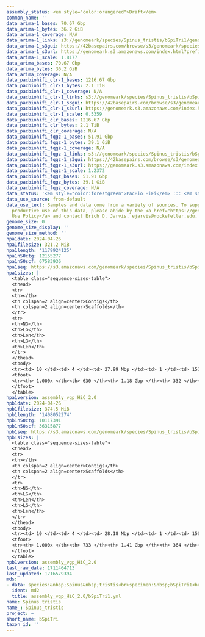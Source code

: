 ```yaml
---
assembly_status: <em style="color:orangered">Draft</em>
common_name: ''
data_arima-1_bases: 70.67 Gbp
data_arima-1_bytes: 36.2 GiB
data_arima-1_coverage: N/A
data_arima-1_links: s3://genomeark/species/Spinus_tristis/bSpiTri1/genomic_data/arima/<br>
data_arima-1_s3gui: https://42basepairs.com/browse/s3/genomeark/species/Spinus_tristis/bSpiTri1/genomic_data/arima/
data_arima-1_s3url: https://genomeark.s3.amazonaws.com/index.html?prefix=species/Spinus_tristis/bSpiTri1/genomic_data/arima/
data_arima-1_scale: 1.8177
data_arima_bases: 70.67 Gbp
data_arima_bytes: 36.2 GiB
data_arima_coverage: N/A
data_pacbiohifi_clr-1_bases: 1216.67 Gbp
data_pacbiohifi_clr-1_bytes: 2.1 TiB
data_pacbiohifi_clr-1_coverage: N/A
data_pacbiohifi_clr-1_links: s3://genomeark/species/Spinus_tristis/bSpiTri1/genomic_data/pacbio_hifi/<br>
data_pacbiohifi_clr-1_s3gui: https://42basepairs.com/browse/s3/genomeark/species/Spinus_tristis/bSpiTri1/genomic_data/pacbio_hifi/
data_pacbiohifi_clr-1_s3url: https://genomeark.s3.amazonaws.com/index.html?prefix=species/Spinus_tristis/bSpiTri1/genomic_data/pacbio_hifi/
data_pacbiohifi_clr-1_scale: 0.5359
data_pacbiohifi_clr_bases: 1216.67 Gbp
data_pacbiohifi_clr_bytes: 2.1 TiB
data_pacbiohifi_clr_coverage: N/A
data_pacbiohifi_fqgz-1_bases: 51.91 Gbp
data_pacbiohifi_fqgz-1_bytes: 39.1 GiB
data_pacbiohifi_fqgz-1_coverage: N/A
data_pacbiohifi_fqgz-1_links: s3://genomeark/species/Spinus_tristis/bSpiTri1/genomic_data/pacbio_hifi/<br>
data_pacbiohifi_fqgz-1_s3gui: https://42basepairs.com/browse/s3/genomeark/species/Spinus_tristis/bSpiTri1/genomic_data/pacbio_hifi/
data_pacbiohifi_fqgz-1_s3url: https://genomeark.s3.amazonaws.com/index.html?prefix=species/Spinus_tristis/bSpiTri1/genomic_data/pacbio_hifi/
data_pacbiohifi_fqgz-1_scale: 1.2372
data_pacbiohifi_fqgz_bases: 51.91 Gbp
data_pacbiohifi_fqgz_bytes: 39.1 GiB
data_pacbiohifi_fqgz_coverage: N/A
data_status: '<em style="color:forestgreen">PacBio HiFi</em> ::: <em style="color:forestgreen">Arima</em>'
data_use_source: from-default
data_use_text: Samples and data come from a variety of sources. To support fair and
  productive use of this data, please abide by the <a href="https://genome10k.soe.ucsc.edu/data-use-policies/">Data
  Use Policy</a> and contact Erich D. Jarvis, ejarvis@rockefeller.edu, with any questions.
genome_size: 0
genome_size_display: ''
genome_size_method: ''
hpa1date: 2024-04-26
hpa1filesize: 321.2 MiB
hpa1length: '1179924125'
hpa1n50ctg: 12155277
hpa1n50scf: 67583936
hpa1seq: https://s3.amazonaws.com/genomeark/species/Spinus_tristis/bSpiTri1/assembly_vgp_HiC_2.0/bSpiTri1.HiC.hap1.20240426.fasta.gz
hpa1sizes: |
  <table class="sequence-sizes-table">
  <thead>
  <tr>
  <th></th>
  <th colspan=2 align=center>Contigs</th>
  <th colspan=2 align=center>Scaffolds</th>
  </tr>
  <tr>
  <th>NG</th>
  <th>LG</th>
  <th>Len</th>
  <th>LG</th>
  <th>Len</th>
  </tr>
  </thead>
  <tbody>
  <tr><td> 10 </td><td> 4 </td><td> 27.99 Mbp </td><td> 1 </td><td> 153.46 Mbp </td></tr><tr><td> 20 </td><td> 8 </td><td> 22.23 Mbp </td><td> 2 </td><td> 119.57 Mbp </td></tr><tr><td> 30 </td><td> 14 </td><td> 18.90 Mbp </td><td> 3 </td><td> 118.45 Mbp </td></tr><tr><td> 40 </td><td> 21 </td><td> 15.65 Mbp </td><td> 5 </td><td> 73.19 Mbp </td></tr><tr style="background-color:#cccccc;"><td> 50 </td><td> 30 </td><td style="background-color:#88ff88;"> 12.16 Mbp </td><td> 6 </td><td style="background-color:#88ff88;"> 67.58 Mbp </td></tr><tr><td> 60 </td><td> 42 </td><td> 9.12 Mbp </td><td> 9 </td><td> 33.11 Mbp </td></tr><tr><td> 70 </td><td> 58 </td><td> 5.05 Mbp </td><td> 13 </td><td> 21.62 Mbp </td></tr><tr><td> 80 </td><td> 90 </td><td> 2.74 Mbp </td><td> 21 </td><td> 11.76 Mbp </td></tr><tr><td> 90 </td><td> 148 </td><td> 1.38 Mbp </td><td> 37 </td><td> 3.97 Mbp </td></tr><tr><td> 100 </td><td> 630 </td><td> 5.34 Kbp </td><td> 332 </td><td> 5.34 Kbp </td></tr></tbody>
  <tfoot>
  <tr><th> 1.000x </th><th> 630 </th><th> 1.18 Gbp </th><th> 332 </th><th> 1.18 Gbp </th></tr>
  </tfoot>
  </table>
hpa1version: assembly_vgp_HiC_2.0
hpb1date: 2024-04-26
hpb1filesize: 374.5 MiB
hpb1length: '1408052274'
hpb1n50ctg: 10117391
hpb1n50scf: 36315877
hpb1seq: https://s3.amazonaws.com/genomeark/species/Spinus_tristis/bSpiTri1/assembly_vgp_HiC_2.0/bSpiTri1.HiC.hap2.20240426.fasta.gz
hpb1sizes: |
  <table class="sequence-sizes-table">
  <thead>
  <tr>
  <th></th>
  <th colspan=2 align=center>Contigs</th>
  <th colspan=2 align=center>Scaffolds</th>
  </tr>
  <tr>
  <th>NG</th>
  <th>LG</th>
  <th>Len</th>
  <th>LG</th>
  <th>Len</th>
  </tr>
  </thead>
  <tbody>
  <tr><td> 10 </td><td> 4 </td><td> 28.18 Mbp </td><td> 1 </td><td> 156.12 Mbp </td></tr><tr><td> 20 </td><td> 10 </td><td> 19.26 Mbp </td><td> 3 </td><td> 118.64 Mbp </td></tr><tr><td> 30 </td><td> 18 </td><td> 15.44 Mbp </td><td> 4 </td><td> 79.66 Mbp </td></tr><tr><td> 40 </td><td> 28 </td><td> 12.99 Mbp </td><td> 6 </td><td> 68.83 Mbp </td></tr><tr style="background-color:#cccccc;"><td> 50 </td><td> 40 </td><td style="background-color:#88ff88;"> 10.12 Mbp </td><td> 8 </td><td style="background-color:#88ff88;"> 36.32 Mbp </td></tr><tr><td> 60 </td><td> 57 </td><td> 7.07 Mbp </td><td> 13 </td><td> 28.18 Mbp </td></tr><tr><td> 70 </td><td> 81 </td><td> 4.44 Mbp </td><td> 19 </td><td> 16.90 Mbp </td></tr><tr><td> 80 </td><td> 122 </td><td> 2.55 Mbp </td><td> 31 </td><td> 8.37 Mbp </td></tr><tr><td> 90 </td><td> 202 </td><td> 1.25 Mbp </td><td> 59 </td><td> 2.65 Mbp </td></tr><tr><td> 100 </td><td> 733 </td><td> 15.00 Kbp </td><td> 364 </td><td> 15.00 Kbp </td></tr></tbody>
  <tfoot>
  <tr><th> 1.000x </th><th> 733 </th><th> 1.41 Gbp </th><th> 364 </th><th> 1.41 Gbp </th></tr>
  </tfoot>
  </table>
hpb1version: assembly_vgp_HiC_2.0
last_raw_data: 1711464713
last_updated: 1716579394
mds:
- data: species:&nbsp;Spinus&nbsp;tristis<br>specimen:&nbsp;bSpiTri1<br>projects:&nbsp;<br>&nbsp;&nbsp;-&nbsp;vgp<br>assembled_by_group:&nbsp;Rockefeller<br>data_location:&nbsp;S3<br>release_to:&nbsp;S3<br>combine_for_curation:&nbsp;true<br>hap1:&nbsp;s3://genomeark/species/Spinus_tristis/bSpiTri1/assembly_vgp_HiC_2.0/bSpiTri1.HiC.hap1.20240426.fasta.gz<br>hap2:&nbsp;s3://genomeark/species/Spinus_tristis/bSpiTri1/assembly_vgp_HiC_2.0/bSpiTri1.HiC.hap2.20240426.fasta.gz<br>pretext_hap1:&nbsp;s3://genomeark/species/Spinus_tristis/bSpiTri1/assembly_vgp_HiC_2.0/evaluation/hap1/pretext/bSpiTri1_hap1_s2.pretext<br>pretext_hap2:&nbsp;s3://genomeark/species/Spinus_tristis/bSpiTri1/assembly_vgp_HiC_2.0/evaluation/hap2/pretext/bSpiTri1_hap2_s2.pretext<br>kmer_spectra_img:&nbsp;s3://genomeark/species/Spinus_tristis/bSpiTri1/assembly_vgp_HiC_2.0/evaluation/merqury/bSpiTri1_png/<br>pacbio_read_dir:&nbsp;s3://genomeark/species/Spinus_tristis/bSpiTri1/genomic_data/pacbio_hifi/<br>pacbio_read_type:&nbsp;hifi<br>bionano_cmap_dir:&nbsp;s3://genomeark/species/Spinus_tristis/bSpiTri1/genomic_data/bionano/<br>hic_read_dir:&nbsp;s3://genomeark/species/Spinus_tristis/bSpiTri1/genomic_data/arima/<br>mito:&nbsp;s3://genomeark/species/Spinus_tristis/bSpiTri1/assembly_MT_rockefeller/bSpiTri1.MT.20240426.fasta.gz<br>pipeline:&nbsp;<br>&nbsp;&nbsp;-&nbsp;hifiasm&nbsp;(0.19.8+galaxy1)<br>&nbsp;&nbsp;-&nbsp;solve&nbsp;(3.7)<br>&nbsp;&nbsp;-&nbsp;yahs&nbsp;(1.2a.2+galaxy1)<br>notes:&nbsp;This&nbsp;was&nbsp;a&nbsp;Hifiasm-HiC&nbsp;assembly&nbsp;of&nbsp;bSpiTri1,&nbsp;resulting&nbsp;in&nbsp;two&nbsp;complete&nbsp;haplotypes.&nbsp;HiC&nbsp;scaffolding&nbsp;was&nbsp;performed&nbsp;with&nbsp;YaHS.&nbsp;&nbsp;The&nbsp;HiC&nbsp;prep&nbsp;kit&nbsp;used&nbsp;was&nbsp;Swift-IDT.&nbsp;The&nbsp;assembly&nbsp;was&nbsp;performed&nbsp;on&nbsp;usegalaxy&nbsp;MAIN&nbsp;server&nbsp;(vgp.usegalaxy.org).<br>
  ident: md2
  title: assembly_vgp_HiC_2.0/bSpiTri1.yml
name: Spinus tristis
name_: Spinus_tristis
project: ~
short_name: bSpiTri
taxon_id: ''
---
```

